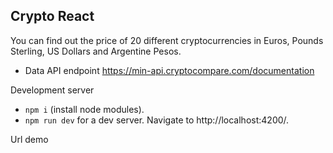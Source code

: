 ## Crypto React
You can find out the price of 20 different cryptocurrencies in Euros, Pounds Sterling, US Dollars and Argentine Pesos.

- Data API endpoint
https://min-api.cryptocompare.com/documentation

Development server
- `npm i` (install node modules).
- `npm run dev` for a dev server. Navigate to http://localhost:4200/. 

Url demo
